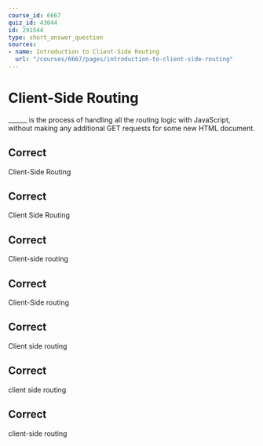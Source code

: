 ```yaml
---
course_id: 6667
quiz_id: 43044
id: 291544
type: short_answer_question
sources:
- name: Introduction to Client-Side Routing
  url: "/courses/6667/pages/introduction-to-client-side-routing"
---
```


# Client-Side Routing

\_\_\_\_\_\_ is the process of handling all the routing logic with JavaScript,
without making any additional GET requests for some new HTML document.

## Correct

Client-Side Routing

## Correct

Client Side Routing

## Correct

Client-side routing

## Correct

Client-Side routing

## Correct

Client side routing

## Correct

client side routing

## Correct

client-side routing
